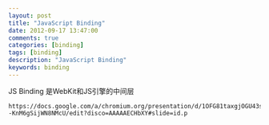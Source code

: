 ```yaml
---
layout: post
title: "JavaScript Binding"
date: 2012-09-17 13:47:00 
comments: true
categories: [binding]
tags: [binding]
description: "JavaScript Binding"
keywords: binding
---
```



 
  
   JS Binding 是WebKit和JS引擎的中间层
  
 
 
  
   
    
    
   
  
 
 
  
   
   
  
 
 
  
   
   
  
 
 
  
   
    https://docs.google.com/a/chromium.org/presentation/d/1OFG81taxgjOGU43sv9WHvPZkt5--KnM6gSijWN8NMcU/edit?disco=AAAAAECHbXY#slide=id.p
   
   
   
  
 


